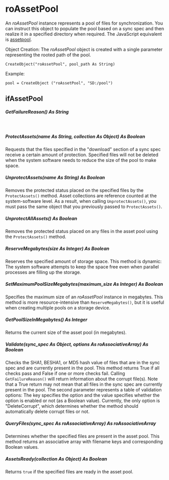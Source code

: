 # roAssetPool

An *roAssetPool* instance represents a pool of files for synchronization. You can instruct this object to populate the pool based on a sync spec and then realize it in a specified directory when required. The JavaScript equivalent is [assetpool](https://docs.brightsign.biz/display/DOC/assetpool).

Object Creation: The *roAssetPool* object is created with a single parameter representing the rooted path of the pool.

```
CreateObject("roAssetPool", pool_path As String)
```

Example:

```
pool = CreateObject ("roAssetPool", "SD:/pool")
```

## ifAssetPool

##### GetFailureReason() As String  
 

##### ProtectAssets(name As String, collection As Object) As Boolean

Requests that the files specified in the "download" section of a sync spec receive a certain amount of protection. Specified files will not be deleted when the system software needs to reduce the size of the pool to make space.

##### UnprotectAssets(name As String) As Boolean

Removes the protected status placed on the specified files by the `ProtectAssets()` method. Asset collections are reference counted at the system-software level. As a result, when calling `UnprotectAssets()`, you must pass the same object that you previously passed to `ProtectAssets()`.

##### UnprotectAllAssets() As Boolean

Removes the protected status placed on any files in the asset pool using the `ProtectAssets()` method. 

##### ReserveMegabytes(size As Integer) As Boolean

Reserves the specified amount of storage space. This method is dynamic: The system software attempts to keep the space free even when parallel processes are filling up the storage.

##### SetMaximumPoolSizeMegabytes(maximum\_size As Integer) As Boolean

Specifies the maximum size of an *roAssetPool* instance in megabytes. This method is more resource-intensive than `ReserveMegabytes()`, but it is useful when creating multiple pools on a storage device.

##### GetPoolSizeInMegabytes() As Integer

Returns the current size of the asset pool (in megabytes). 

##### Validate(sync\_spec As Object, options As roAssociativeArray) As Boolean

Checks the SHA1, BESHA1, or MD5 hash value of files that are in the sync spec and are currently present in the pool. This method returns True if all checks pass and False if one or more checks fail. Calling `GetFailureReason()` will return information about the corrupt file(s). Note that a True return may not mean that all files in the sync spec are currently present in the pool. The second parameter represents a table of validation options: The key specifies the option and the value specifies whether the option is enabled or not (as a Boolean value). Currently, the only option is "DeleteCorrupt", which determines whether the method should automatically delete corrupt files or not.

##### QueryFiles(sync\_spec As roAssociativeArray) As roAssociativeArray

Determines whether the specified files are present in the asset pool. This method returns an associative array with filename keys and corresponding Boolean values.

##### AssetsReady(collection As Object) As Boolean

Returns `true` if the specified files are ready in the asset pool.